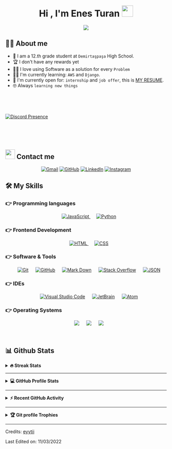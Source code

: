 <!-- ### Header ### -->
<h1 align="center">Hi , I'm Enes Turan <img src="https://media.giphy.com/media/hvRJCLFzcasrR4ia7z/giphy.gif" width="35"></h1>
<p align="center">
  <a href="https://github.com/DenverCoder1/readme-typing-svg"><img src="https://readme-typing-svg.herokuapp.com?lines=Computer+Science+Student;Competitive+Programmer;ACPC+2021+Finalist;DS%20|%20Algorithms%20|%20OOP%20;Specialist%20on%20Codeforces;Division%202%20on%20Codechef%20(3%20Stars);6%20Kyu%20on%20Atcoder;Always%20learning%20new%20things&center=true&width=500&height=50"></a>
</p>

<!-- ### About Me ### -->
## :sassy_man:  About me
- :school: I am a 12.th grade student at `Demirtaşpaşa` High School.
- :trophy: I don't have any rewards yet
- :technologist: I love using Software as a solution for every `Problem`
- :student: I'm currently learning: `AWS` and `Django`.
- :thinking: I'm currently open for: `internship` and `job offer`, this is [MY RESUME](#).
- :nerd_face: Always `learning new things`

<br>
<br>
<br>

[![Discord Presence](https://lanyard.cnrad.dev/api/:id)](https://discord.com/users/622049091400105990)

<br>
<br>
<br>

<!-- ### Contact me ### -->
## <img src="https://media.giphy.com/media/iY8CRBdQXODJSCERIr/giphy.gif" width="30px"> Contact me
<p align="center">
	<a href="mailto:enesturan2314@gmail.com"><img img src="https://img.shields.io/badge/gmail-%23EA4335.svg?style=plastic&logo=gmail&logoColor=white" alt="Gmail"/></a>
	<a href="https://github.com/eyytii"><img src="https://img.shields.io/badge/github-%23181717.svg?style=plastic&logo=github&logoColor=white" alt="GitHub"/></a>
	<a href="https://www.linkedin.com/in/enes-turan14/"><img src="https://img.shields.io/badge/linkedin-%230A66C2.svg?style=plastic&logo=linkedin&logoColor=white" alt="LinkedIn"/></a>
	<a href="https://www.instagram.com/enes_t_u_r_a_n/"><img src="https://img.shields.io/badge/instagram-%23E4405F.svg?style=plastic&logo=instagram&logoColor=white" alt="Instagram"/></a>
</p>

<!-- ### My Skills ### -->
## 🛠️ My Skills

<!-- ### Programming languages ### -->
### 👉 Programming languages

<p align="center"> 
  <!-- &emsp; 
  <a href="https://docs.microsoft.com/en-us/dotnet/csharp/" target="_blank"> 
    <img alt="C#" src="https://img.shields.io/badge/C_Sharp%20-%232370ED.svg?style=plastic&logo=c-sharp#&logoColor=white">
  </a>   -->
  &emsp;
  <a href="https://developer.mozilla.org/en-US/docs/Web/JavaScript" target="_blank"> 
     <img alt="JavaScript" src="https://img.shields.io/badge/JavaScript%20-%23F7DF1E.svg?style=plastic&logo=javascript&logoColor=black">
   </a>
  &emsp;
   <a href="https://www.python.org" target="_blank">
    <img alt="Python" src="https://img.shields.io/badge/Python%20-%2314354C.svg?style=plastic&logo=python&logoColor=white">
  </a>
</p>

<!-- ### Frontend Development ### -->
### 👉 Frontend Development
<p align="center"> 
  &emsp; 
  <a href="https://www.w3.org/html/" target="_blank"> 
   <img alt="HTML" src="https://img.shields.io/badge/HTML5%20-%23E34F26.svg?style=plastic&logo=html5&logoColor=white">
  </a>   
  &emsp;
  <a href="https://www.w3schools.com/css/" target="_blank">
    <img alt="CSS" src="https://img.shields.io/badge/CSS%20-%231572B6.svg?style=plastic&logo=css3&logoColor=white">
  </a> 
</p>

<!-- ### Software & Tools ### -->
 ### 👉 Software & Tools
 
<p align="center">
  &emsp;
    <a href="#"><img alt="Git" src="https://img.shields.io/badge/Git%20-%23F05033.svg?style=plastic&logo=git&logoColor=white"></a>
  &emsp;
    <a href="#"><img alt="GitHub" src="https://img.shields.io/badge/github-%23181717.svg?style=plastic&logo=github&logoColor=white"></a>
  &emsp;
    <a href="#"><img alt="Mark Down" src="https://img.shields.io/badge/Markdown-000000?style=plastic&logo=markdown&logoColor=white"></a>
  &emsp;
    <a href="#"><img alt="Stack Overflow" src="https://img.shields.io/badge/-Stack%20Overflow-FE7A16?style=plastic&logo=stack-overflow&logoColor=white"></a>
  &emsp;
    <a href="#"><img alt="JSON" img src="https://img.shields.io/badge/json-%23000000.svg?style=plastic&logo=json&logoColor=white"></a>
  <!-- &emsp;
    <a href="#"><img alt="OpenGL" src="https://img.shields.io/badge/opengl-%235586A4.svg?style=plastic&logo=opengl&logoColor=white"></a>
  &emsp;
    <a href="#"><img alt="Selenium" src="https://img.shields.io/badge/selenium-%2343B02A.svg?&style=plastic&logo=selenium&logoColor=white"></a> -->
</p>

 ### 👉 IDEs
 
<p align="center">
  &emsp;
    <a href="#"><img alt="Visual Studio Code" src="https://img.shields.io/badge/Visual%20Studio%20Code-0078d7.svg?style=plastic&logo=visual-studio-code&logoColor=white"></a>
  &emsp;
    <a href="#"><img alt="JetBrain" src="https://img.shields.io/badge/jetbrains-%23000000.svg?style=plastic&logo=jetbrains&logoColor=white" /></a>
  &emsp;
    <a href="#"><img alt="Atom" src="https://img.shields.io/badge/atom-%2366595C.svg?&style=plastic&logo=atom&logoColor=white" /></a>
</p>

 ### 👉 Operating Systems
 
<p align="center">
  &emsp;
    <a href="#"><img src="https://img.shields.io/badge/kali_linux-FCC624?style=plastic&logo=kali-linux&logoColor=black"></a>
  &emsp;
    <a href="#"><img src="https://img.shields.io/badge/Ubuntu-E95420?style=plastic&logo=ubuntu&logoColor=white"></a>
  &emsp;
    <a href="#"><img src="https://img.shields.io/badge/Windows-0078D6?style=plastic&logo=windows&logoColor=white"></a>	  
</p>

<br/>

## 📊 Github Stats

<details close>
<summary><b>🔥 Streak Stats</b></summary>
<br>

![GitHub Streak](https://github-readme-streak-stats.herokuapp.com?user=eyytii&theme=bear&date_format=j%2Fn%5B%2FY%5D)]

</details>

----

<details close>
<summary><b>💻 GitHub Profile Stats</b></summary>
<br>

<p align="center">
    <a href="https://github.com/anuraghazra/github-readme-stats"><img alt="eyytii's Github Stats" src="https://github-readme-stats.vercel.app/api?username=eyytii&show_icons=true&count_private=true&theme=algolia" height="192px"/></a>
<br/>
  &nbsp;
	  <img src="https://github-readme-stats.vercel.app/api/top-langs?username=eyytii&langs_count=10&show_icons=true&locale=en&layout=compact&theme=algolia" alt="eyytii" height="192px"/>
  <br/>
  <b>Note:</b> Top languages is only a metric of the languages my public code consists of and doesn't reflect experience or skill level.
  </p>

</details>

----

<details close>
<summary><b>⚡ Recent GitHub Activity</b></summary>
<br>

<a href="https://github.com/eyytii"><img alt="eyytii's Activity Graph" src="https://activity-graph.herokuapp.com/graph?username=eyytii&custom_title=eyytii's%20Contribution%20Graph&theme=react-dark" /></a>

</details>

----

<details close>
<summary><b>🏆 Git profile Trophies</b></summary>
<br>

<p align="center"> <a href="https://github.com/ryo-ma/github-profile-trophy"><img src="https://github-profile-trophy.vercel.app/?username=eyytii&layout=compact&theme=algolia" alt="eyytii" /></a> </p>

</details>

-----
Credits: [eyytii](https://github.com/eyytii)

Last Edited on: 11/03/2022

